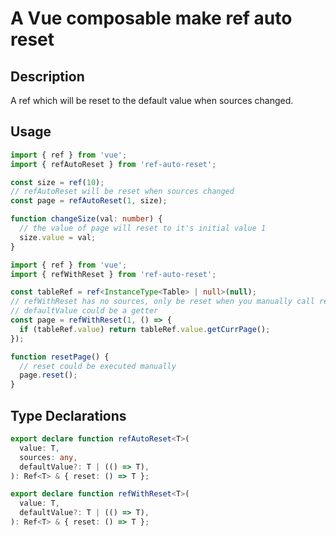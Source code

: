 # A Vue composable make ref auto reset

## Description

A ref which will be reset to the default value when sources changed.

## Usage

```ts
import { ref } from 'vue';
import { refAutoReset } from 'ref-auto-reset';

const size = ref(10);
// refAutoReset will be reset when sources changed
const page = refAutoReset(1, size);

function changeSize(val: number) {
  // the value of page will reset to it's initial value 1
  size.value = val;
}
```

```ts
import { ref } from 'vue';
import { refWithReset } from 'ref-auto-reset';

const tableRef = ref<InstanceType<Table> | null>(null);
// refWithReset has no sources, only be reset when you manually call reset function
// defaultValue could be a getter
const page = refWithReset(1, () => {
  if (tableRef.value) return tableRef.value.getCurrPage();
});

function resetPage() {
  // reset could be executed manually
  page.reset();
}
```

## Type Declarations

```ts
export declare function refAutoReset<T>(
  value: T,
  sources: any,
  defaultValue?: T | (() => T),
): Ref<T> & { reset: () => T };

export declare function refWithReset<T>(
  value: T,
  defaultValue?: T | (() => T),
): Ref<T> & { reset: () => T };
```
